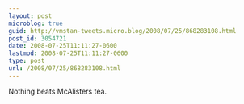```yaml
---
layout: post
microblog: true
guid: http://vmstan-tweets.micro.blog/2008/07/25/868283108.html
post_id: 3054721
date: 2008-07-25T11:11:27-0600
lastmod: 2008-07-25T11:11:27-0600
type: post
url: /2008/07/25/868283108.html
---
```

Nothing beats McAlisters tea.
